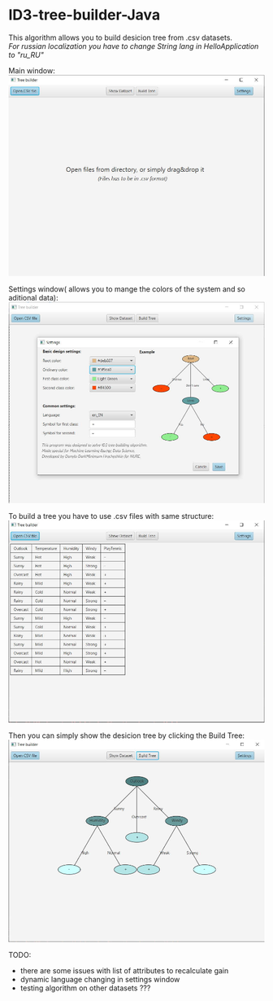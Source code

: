 # ID3-tree-builder-Java

This algorithm allows you to build desicion tree from .csv datasets. \
*For russian localization you have to change String lang in HelloApplication to "ru_RU"*

Main window:
![](screenshots/shot1.jpg)

Settings window( allows you to mange the colors of the system and so aditional data):
![](screenshots/shot2.jpg)

To build a tree you have to use .csv files with same structure:
![](screenshots/shot3.jpg)

Then you can simply show the desicion tree by clicking the Build Tree:
![](screenshots/shot4.jpg)

TODO:
- there are some issues with list of attributes to recalculate gain
- dynamic language changing in settings window
- testing algorithm on other datasets ???

